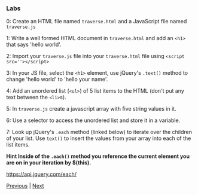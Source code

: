 ### Labs
0: Create an HTML file named `traverse.html` and a JavaScript file named `traverse.js`  

1: Write a well formed HTML document in `traverse.html` and add an `<h1>` that says 'hello world'.  

2: Import your `traverse.js` file into your `traverse.html` file using `<script src=''></script>`  

3: In your JS file, select the `<h1>` element, use jQuery's `.text()` method to change 'hello world' to 'hello your name'.  

4: Add an unordered list (`<ul>`) of 5 list items to the HTML (don't put any text between the `<li>`s).  

5: In `traverse.js` create a javascript array with five string values in it.  

6: Use a selector to access the unordered list and store it in a variable.  

7: Look up jQuery's `.each` method (linked below) to iterate over the children of your list. Use `text()` to insert the values from your array into each of the list items.

**Hint Inside of the `.each()` method you reference the current element you are on in your iteration by $(this).**

https://api.jquery.com/each/


[Previous](usingSelectedElements.md) | [Next](../ch4/README.md)
